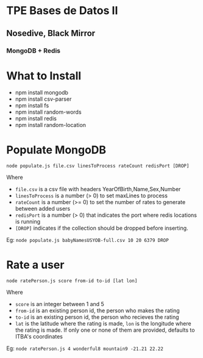 # TPE Bases de Datos II
## Nosedive, Black Mirror
### MongoDB + Redis

# What to Install
- npm install mongodb
- npm install csv-parser
- npm install fs
- npm install random-words
- npm install redis
- npm install random-location

# Populate MongoDB
`node populate.js file.csv linesToProcess rateCount redisPort [DROP]`

Where 
- `file.csv` is a csv file with headers YearOfBirth,Name,Sex,Number 
- `linesToProcess` is a number (> 0) to set maxLines to process
- `rateCount` is a number (>= 0) to set the number of rates to generate between added users
- `redisPort` is a number (> 0) that indicates the port where redis locations is running
- `[DROP]` indicates if the collection should be dropped before inserting.

Eg: `node populate.js babyNamesUSYOB-full.csv 10 20 6379 DROP`

# Rate a user
`node ratePerson.js score from-id to-id [lat lon]`

Where
- `score` is an integer between 1 and 5
- `from-id` is an existing person id, the person who makes the rating
- `to-id` is an existing person id, the person who recieves the rating
- `lat` is the latitude where the rating is made, `lon` is the longitude where the rating is made. If only one or none of them are provided, defaults to ITBA's coordinates

Eg: `node ratePerson.js 4 wonderful8 mountain9 -21.21 22.22`
